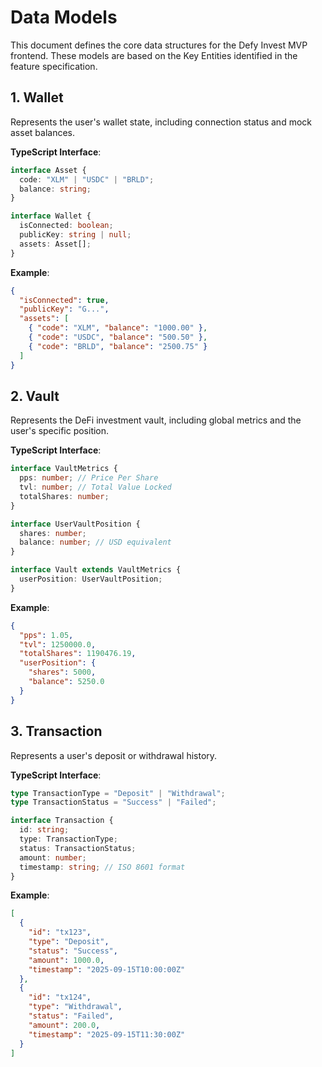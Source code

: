 # Data Models

This document defines the core data structures for the Defy Invest MVP frontend. These models are based on the Key Entities identified in the feature specification.

## 1. Wallet

Represents the user's wallet state, including connection status and mock asset balances.

**TypeScript Interface**:

```typescript
interface Asset {
  code: "XLM" | "USDC" | "BRLD";
  balance: string;
}

interface Wallet {
  isConnected: boolean;
  publicKey: string | null;
  assets: Asset[];
}
```

**Example**:

```json
{
  "isConnected": true,
  "publicKey": "G...",
  "assets": [
    { "code": "XLM", "balance": "1000.00" },
    { "code": "USDC", "balance": "500.50" },
    { "code": "BRLD", "balance": "2500.75" }
  ]
}
```

## 2. Vault

Represents the DeFi investment vault, including global metrics and the user's specific position.

**TypeScript Interface**:

```typescript
interface VaultMetrics {
  pps: number; // Price Per Share
  tvl: number; // Total Value Locked
  totalShares: number;
}

interface UserVaultPosition {
  shares: number;
  balance: number; // USD equivalent
}

interface Vault extends VaultMetrics {
  userPosition: UserVaultPosition;
}
```

**Example**:

```json
{
  "pps": 1.05,
  "tvl": 1250000.0,
  "totalShares": 1190476.19,
  "userPosition": {
    "shares": 5000,
    "balance": 5250.0
  }
}
```

## 3. Transaction

Represents a user's deposit or withdrawal history.

**TypeScript Interface**:

```typescript
type TransactionType = "Deposit" | "Withdrawal";
type TransactionStatus = "Success" | "Failed";

interface Transaction {
  id: string;
  type: TransactionType;
  status: TransactionStatus;
  amount: number;
  timestamp: string; // ISO 8601 format
}
```

**Example**:

```json
[
  {
    "id": "tx123",
    "type": "Deposit",
    "status": "Success",
    "amount": 1000.0,
    "timestamp": "2025-09-15T10:00:00Z"
  },
  {
    "id": "tx124",
    "type": "Withdrawal",
    "status": "Failed",
    "amount": 200.0,
    "timestamp": "2025-09-15T11:30:00Z"
  }
]
```
